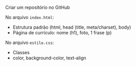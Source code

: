 Criar um repositório no GitHub

No arquivo `index.html`:
* Estrutura padrão (html, head (title, meta/charset), body)
* Página de currículo: nome (h1), foto, 1 frase (p)

No arquivo `estilo.css`:
* Classes
* color, background-color, text-align
